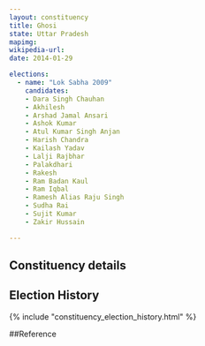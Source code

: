 ```yaml
---
layout: constituency
title: Ghosi
state: Uttar Pradesh
mapimg: 
wikipedia-url: 
date: 2014-01-29

elections: 
  - name: "Lok Sabha 2009"
    candidates: 
    - Dara Singh Chauhan 
    - Akhilesh 
    - Arshad Jamal Ansari 
    - Ashok Kumar 
    - Atul Kumar Singh Anjan 
    - Harish Chandra 
    - Kailash Yadav 
    - Lalji Rajbhar 
    - Palakdhari 
    - Rakesh 
    - Ram Badan Kaul 
    - Ram Iqbal 
    - Ramesh Alias Raju Singh 
    - Sudha Rai 
    - Sujit Kumar 
    - Zakir Hussain 

---
```

## Constituency details


## Election History
{% include "constituency_election_history.html" %}

##Reference

